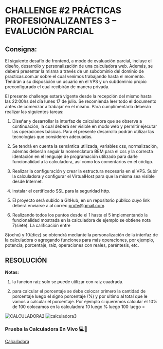 #     CHALLENGE #2 PRÁCTICAS PROFESIONALIZANTES 3 – EVALUCIÓN PARCIAL
##     Consigna:
El siguiente desafío de frontend, a modo de evaluación parcial, incluye el diseño, desarrollo
y personalización de una calculadora web. Además, se deberá presentar la misma a través
de un subdominio del dominio de practicas.com.ar sobre el cual venimos trabajando hasta
el momento. Tendrán a su disposición un usuario en el VPS y un subdominio propio
preconfigurado el cual recibirán de manera privada.

El presente challenge estará vigente desde la recepción del mismo hasta las 22:00hs del
día lunes 17 de julio. Se recomienda leer todo el documento antes de comenzar a trabajar
en el mismo. Para cumplimentarlo deberán realizar las siguientes tareas:

1. Diseñar y desarrollar la interfaz de calculadora que se observa a continuación, la cual
deberá ser visible en modo web y permitir ejecutar las operaciones básicas. Para el
presente desarrollo podrán utilizar las tecnologías que consideren adecuadas.

2. Se tendrá en cuenta la semántica utilizada, variables css, normalización, además
deberán seguir la nomenclatura BEM para el css y la correcta identación en el lenguaje
de programación utilizado para darle funcionalidad a la calculadora, así como los
comentarios en el código.

3. Realizar la configuración y crear la estructura necesaria en el VPS. Subir la calculadora
y configurar el VirtualHost para que la misma sea visible desde Internet.

4. Instalar el certificado SSL para la seguridad http.

5. El proyecto será subido a GitHub, en un repositorio público cuyo link deberá enviarse a
al correo profe@gmail.com.

6. Realizando todos los puntos desde el 1 hasta el 5 implementando la funcionalidad
mostrada en la calculadora de ejemplo se obtiene nota 7(siete). La calificación entre

8(ocho) y 10(diez) se obtendrá mediante la personalización de la interfaz de la
calculadora o agregando funciones para más operaciones, por ejemplo, potencia,
porcentaje, raíz, operaciones con reales, paréntesis, etc.

##     RESOLUCIÓN

**Notas:**  
1. la funcion raiz solo se puede utilizar con raiz cuadrada.

2. para calcular el porcentaje se debe colocar primero la cantidad de porcentaje luego el signo porcentaje (%) y por ultimo al total que le vamos a calcular el porcentaje. Por ejemplo si queremos calcular el 10% de 100 colocamos en la calculadora 10 luego % luego 100 luego = 

![CALCULADORA2](https://github.com/AngelChaile/Challenge2/assets/90362775/7cc75973-4ec2-4a56-a223-0e107bea5741)
![calculadora3](https://github.com/AngelChaile/Challenge2/assets/90362775/03f931a2-fe50-4117-89cd-9ea80ef9f282)


###     Prueba la Calculadora En Vivo 💻🎥
[Calculadora](https://angelchaile.github.io/Challenge2/)

